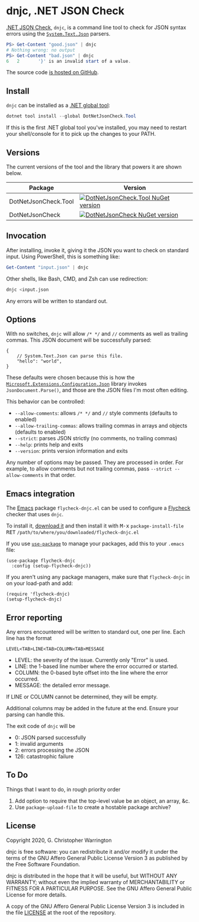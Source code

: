 # dnjc, .NET JSON Check

[.NET JSON Check][dnjc], `dnjc`, is a command line tool to check for JSON
syntax errors using the [`System.Text.Json`][stj] parsers.

```powershell
PS> Get-Content "good.json" | dnjc
# Nothing wrong: no output
PS> Get-Content "bad.json" | dnjc
6	2		'}' is an invalid start of a value.
```

The source code [is hosted on GitHub](https://github.com/chwarr/dnjc).

## Install

`dnjc` can be installed as a [.NET global tool][dotnet-global-tools]:

```powershell
dotnet tool install --global DotNetJsonCheck.Tool
```

If this is the first .NET global tool you've installed, you may need to
restart your shell/console for it to pick up the changes to your PATH.

## Versions

The current versions of the tool and the library that powers it are shown
below.

| Package | Version |
|---------|---------|
| DotNetJsonCheck.Tool | [![DotNetJsonCheck.Tool NuGet version](https://img.shields.io/nuget/v/DotNetJsonCheck.Tool?logo=nuget&style=flat-square)][nuget-dnjc-tool] |
| DotNetJsonCheck | [![DotNetJsonCheck NuGet version](https://img.shields.io/nuget/v/DotNetJsonCheck?logo=nuget&style=flat-square)][nuget-dnjc] |

## Invocation

After installing, invoke it, giving it the JSON you want to check on
standard input. Using PowerShell, this is something like:

```powershell
Get-Content "input.json" | dnjc
```

Other shells, like Bash, CMD, and Zsh can use redirection:

```bash
dnjc <input.json
```

Any errors will be written to standard out.

## Options

With no switches, `dnjc` will allow `/* */` and `//` comments as well
as trailing commas. This JSON document will be successfully parsed:

```jsonc
{
    // System.Text.Json can parse this file.
    "hello": "world",
}
```

These defaults were chosen because this is how the
[`Microsoft.Extensions.Configuration.Json`][mecj] library invokes
`JsonDocument.Parse()`, and those are the JSON files I'm most often editing.

This behavior can be controlled:

* `--allow-comments`: allows `/* */` and `//` style comments (defaults to
  enabled)
* `--allow-trailing-commas`: allows trailing commas in arrays and objects
  (defaults to enabled)
* `--strict`: parses JSON strictly (no comments, no trailing commas)
* `--help`: prints help and exits
* `--version`: prints version information and exits

Any number of options may be passed. They are processed in order. For
example, to allow comments but not trailing commas, pass `--strict
--allow-comments` in that order.

## Emacs integration

The [Emacs][emacs] package `flycheck-dnjc.el` can be used to configure a
[Flycheck][flycheck] checker that uses `dnjc`.

To install it, [download it][flycheck-dnjc.el] and then install it with
<kbd>M-x</kbd> `package-install-file` <kbd>RET</kbd>
`/path/to/where/you/downloaded/flycheck-dnjc.el`

If you use [`use-package`][use-package] to manage your packages, add this to
your `.emacs` file:

```elisp
(use-package flycheck-dnjc
  :config (setup-flycheck-dnjc))
```

If you aren't using any package managers, make sure that
`flycheck-dnjc` in on your load-path and add:

```elisp
(require 'flycheck-dnjc)
(setup-flycheck-dnjc)
```

## Error reporting

Any errors encountered will be written to standard out, one per line. Each
line has the format

```
LEVEL<TAB>LINE<TAB>COLUMN<TAB>MESSAGE
```

* LEVEL: the severity of the issue. Currently only "Error" is used.
* LINE: the 1-based line number where the error occurred or started.
* COLUMN: the 0-based byte offset into the line where the error occurred.
* MESSAGE: the detailed error message.

If LINE or COLUMN cannot be determined, they will be empty.

Additional columns may be added in the future at the end. Ensure your
parsing can handle this.

The exit code of `dnjc` will be

* 0: JSON parsed successfully
* 1: invalid arguments
* 2: errors processing the JSON
* 126: catastrophic failure

## To Do

Things that I want to do, in rough priority order

1. Add option to require that the top-level value be an object, an array,
   &amp;c.
1. Use `package-upload-file` to create a hostable package archive?

## License

Copyright 2020, G. Christopher Warrington

dnjc is free software: you can redistribute it and/or modify it under the
terms of the GNU Affero General Public License Version 3 as published by the
Free Software Foundation.

dnjc is distributed in the hope that it will be useful, but WITHOUT ANY
WARRANTY; without even the implied warranty of MERCHANTABILITY or FITNESS
FOR A PARTICULAR PURPOSE. See the GNU Affero General Public License for more
details.

A copy of the GNU Affero General Public License Version 3 is included in the
file [LICENSE] at the root of the repository.

[dnjc]: https://www.thebluepolicebox.com/dnjc/
[dotnet-global-tools]: https://aka.ms/global-tools
[emacs]: https://www.gnu.org/software/emacs/
[flycheck-dnjc.el]: https://raw.githubusercontent.com/chwarr/dnjc/master/emacs/flycheck-dnjc.el
[flycheck]: https://www.flycheck.org/
[LICENSE]: https://github.com/chwarr/dnjc/blob/master/LICENSE
[mecj]: https://docs.microsoft.com/en-us/dotnet/api/microsoft.extensions.configuration.json?view=dotnet-plat-ext-3.1
[nuget-dnjc-tool]: https://www.nuget.org/packages/DotNetJsonCheck.Tool/
[nuget-dnjc]: https://www.nuget.org/packages/DotNetJsonCheck/
[stj]: https://docs.microsoft.com/en-us/dotnet/api/system.text.json?view=netcore-3.1
[use-package]: https://github.com/jwiegley/use-package
